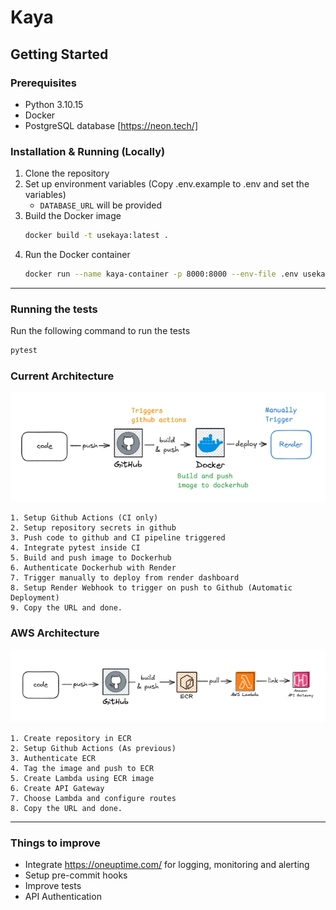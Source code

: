 # Kaya


## Getting Started

### Prerequisites
- Python 3.10.15
- Docker
- PostgreSQL database [https://neon.tech/]

### Installation & Running (Locally)
1. Clone the repository
2. Set up environment variables (Copy .env.example to .env and set the variables)
    - `DATABASE_URL` will be provided
3. Build the Docker image
    ```bash
    docker build -t usekaya:latest .
    ```
4. Run the Docker container
    ```bash
    docker run --name kaya-container -p 8000:8000 --env-file .env usekaya:latest
    ```
----
### Running the tests
Run the following command to run the tests
```bash
pytest
```

### Current Architecture
![Current Architecture](./docs/current.png)
```
1. Setup Github Actions (CI only)
2. Setup repository secrets in github
3. Push code to github and CI pipeline triggered
4. Integrate pytest inside CI
5. Build and push image to Dockerhub
6. Authenticate Dockerhub with Render
7. Trigger manually to deploy from render dashboard
8. Setup Render Webhook to trigger on push to Github (Automatic Deployment)
9. Copy the URL and done.
```


### AWS Architecture
![AWS Architecture](./docs/aws.png)
```
1. Create repository in ECR
2. Setup Github Actions (As previous)
3. Authenticate ECR
4. Tag the image and push to ECR
5. Create Lambda using ECR image
6. Create API Gateway
7. Choose Lambda and configure routes
8. Copy the URL and done.
```

------------------------------------------
### Things to improve
- Integrate https://oneuptime.com/ for logging, monitoring and alerting
- Setup pre-commit hooks
- Improve tests
- API Authentication
